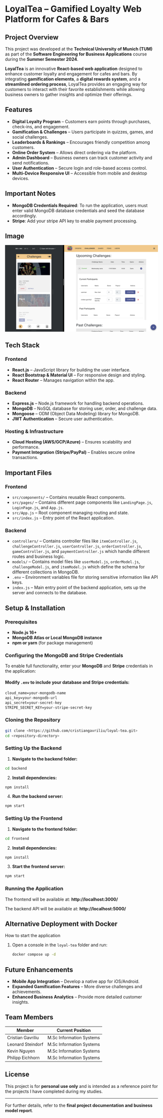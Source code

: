 # LoyalTea – Gamified Loyalty Web Platform for Cafes & Bars

## Project Overview
This project was developed at the **Technical University of Munich (TUM)** as part of the **Software Engineering for Business Applications** course during the **Summer Semester 2024**.

**LoyalTea** is an innovative **React-based web application** designed to enhance customer loyalty and engagement for cafes and bars. By integrating **gamification elements**, a **digital rewards system**, and a **streamlined ordering process**, LoyalTea provides an engaging way for customers to interact with their favorite establishments while allowing business owners to gather insights and optimize their offerings.

## Features

- **Digital Loyalty Program** – Customers earn points through purchases, check-ins, and engagement.
- **Gamification & Challenges** – Users participate in quizzes, games, and social challenges.
- **Leaderboards & Rankings** – Encourages friendly competition among customers.
- **Online Order System** – Allows direct ordering via the platform.
- **Admin Dashboard** – Business owners can track customer activity and send notifications.
- **User Authentication** – Secure login and role-based access control.
- **Multi-Device Responsive UI** – Accessible from mobile and desktop devices.

## Important Notes

- **MongoDB Credentials Required**: To run the application, users must enter valid MongoDB database credentials and seed the database accordingly.
- **Stripe**: Add your stripe API key to enable payment processing.

## Image

![img.png](README_addition/S1.png)

## Tech Stack

### Frontend
- **React.js** – JavaScript library for building the user interface.
- **React Bootstrap & Material UI** – For responsive design and styling.
- **React Router** – Manages navigation within the app.

### Backend
- **Express.js** – Node.js framework for handling backend operations.
- **MongoDB** – NoSQL database for storing user, order, and challenge data.
- **Mongoose** – ODM (Object Data Modeling) library for MongoDB.
- **JWT Authentication** – Secure user authentication.

### Hosting & Infrastructure
- **Cloud Hosting (AWS/GCP/Azure)** – Ensures scalability and performance.
- **Payment Integration (Stripe/PayPal)** – Enables secure online transactions.

## Important Files

### Frontend
- `src/components/` – Contains reusable React components.
- `src/pages/` – Contains different page components like `LandingPage.js`, `LoginPage.js`, and `App.js`.
- `src/App.js` – Root component managing routing and state.
- `src/index.js` – Entry point of the React application.

### Backend
- `controllers/` – Contains controller files like `itemController.js`, `challengeController.js`, `userController.js`, `orderController.js`, `gameController.js`, and `paymentController.js` which handle different routes and business logic.
- `models/` – Contains model files like `userModel.js`, `orderModel.js`, `challengeModel.js`, and `itemModel.js` which define the schema for different collections in MongoDB.
- `.env` – Environment variables file for storing sensitive information like API keys.
- `index.js` – Main entry point of the backend application, sets up the server and connects to the database.

## Setup & Installation

### Prerequisites

- **Node.js 16+**
- **MongoDB Atlas or Local MongoDB instance**
- **npm or yarn** (for package management)

### Configuring the MongoDB and Stripe Credentials
To enable full functionality, enter your **MongoDB** and **Stripe** credentials in the application:

#### Modify `.env` to include your database and Stripe credentials:

```dotenv
cloud_name=your-mongodb-name
api_key=your-mongodb-url
api_secret=your-secret-key
STRIPE_SECRET_KEY=your-stripe-secret-key
```
### Cloning the Repository
```bash
git clone <https://github.com/cristiangavriliu/loyal-tea.git>
cd <repository-directory>
```

### Setting Up the Backend

1. **Navigate to the backend folder:**
```bash
cd backend
```
2. **Install dependencies:**
```bash
npm install
```
4. **Run the backend server:**
```bash
npm start
```

### Setting Up the Frontend

1. **Navigate to the frontend folder:**
```bash
cd frontend
```
2. **Install dependencies:**
```bash
npm install
```
3. **Start the frontend server:**
```bash
npm start
```

### Running the Application

The frontend will be available at:
**http://localhost:3000/**

The backend API will be available at:
**http://localhost:5000/**

## Alternative Deployment with Docker

How to start the application

1. Open a console in the `loyal-tea` folder and run:
   ```bash
   docker compose up -d
    ```
   
## Future Enhancements

- **Mobile App Integration** – Develop a native app for iOS/Android.
- **Expanded Gamification Features** – More diverse challenges and achievements.
- **Enhanced Business Analytics** – Provide more detailed customer insights.

## Team Members

| Member     | Current Position               |
| ------ |----------------|
| Cristian Gavriliu | M.Sc Information Systems          | 
| Leonard Steindorf | M.Sc Information Systems |
| Kevin Nguyen | M.Sc Information Systems |
| Philipp Eichhorn | M.Sc Information Systems |

## License

This project is for **personal use only** and is intended as a reference point for the projects I have completed during my studies.

---

For further details, refer to the **final project documentation and business model report**.

